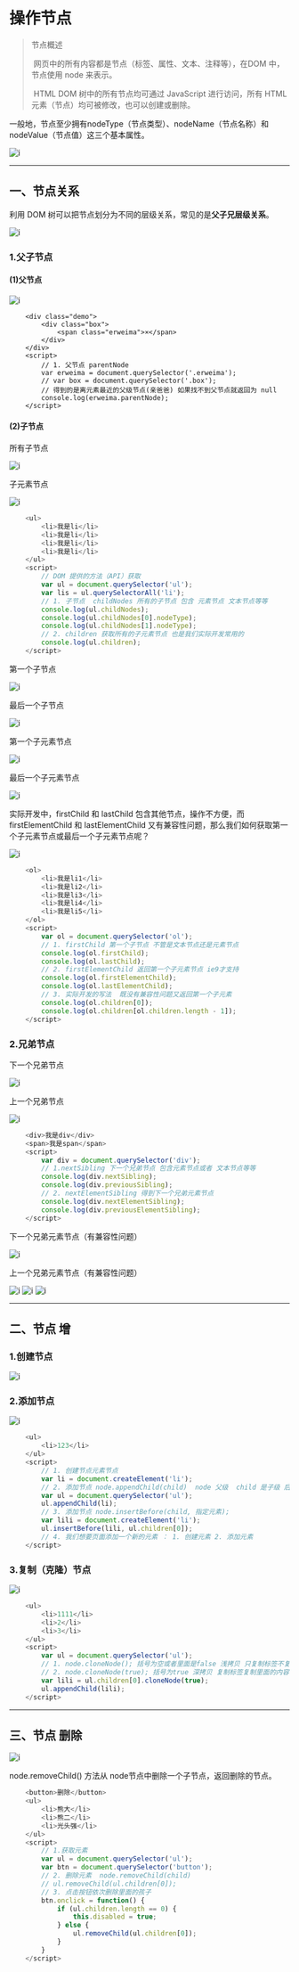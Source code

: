 # 操作节点

> 节点概述
> 
> ​ 网页中的所有内容都是节点（标签、属性、文本、注释等），在DOM 中，节点使用 node 来表示。
> 
> ​ HTML DOM 树中的所有节点均可通过 JavaScript 进行访问，所有 HTML 元素（节点）均可被修改，也可以创建或删除。

一般地，节点至少拥有nodeType（节点类型）、nodeName（节点名称）和nodeValue（节点值）这三个基本属性。

![i](img/节点类型.png)

---

## 一、节点关系

利用 DOM 树可以把节点划分为不同的层级关系，常见的是**父子兄层级关系**。

![i](img/DOM树.png)

### 1.父子节点

#### (1)父节点

![i](img/父节点%20(1).png)

        <div class="demo">
            <div class="box">
                <span class="erweima">×</span>
            </div>
        </div>
        <script>
            // 1. 父节点 parentNode
            var erweima = document.querySelector('.erweima');
            // var box = document.querySelector('.box');
            // 得到的是离元素最近的父级节点(亲爸爸) 如果找不到父节点就返回为 null
            console.log(erweima.parentNode);
        </script>

#### (2)子节点

所有子节点

![i](img/父节点%20(2).png)

子元素节点

![i](img/父节点%20(3).png)

```js
    <ul>
        <li>我是li</li>
        <li>我是li</li>
        <li>我是li</li>
        <li>我是li</li>
    </ul>
    <script>
        // DOM 提供的方法（API）获取
        var ul = document.querySelector('ul');
        var lis = ul.querySelectorAll('li');
        // 1. 子节点  childNodes 所有的子节点 包含 元素节点 文本节点等等
        console.log(ul.childNodes);
        console.log(ul.childNodes[0].nodeType);
        console.log(ul.childNodes[1].nodeType);
        // 2. children 获取所有的子元素节点 也是我们实际开发常用的
        console.log(ul.children);
    </script>
```

第一个子节点

![i](img/父节点%20(4).png)

最后一个子节点

![i](img/父节点%20(5).png)

第一个子元素节点

![i](img/父节点%20(6).png)

最后一个子元素节点

![i](img/父节点%20(7).png)

实际开发中，firstChild 和 lastChild 包含其他节点，操作不方便，而 firstElementChild 和 lastElementChild 又有兼容性问题，那么我们如何获取第一个子元素节点或最后一个子元素节点呢？

![i](img/父节点(8).png)

```js
    <ol>
        <li>我是li1</li>
        <li>我是li2</li>
        <li>我是li3</li>
        <li>我是li4</li>
        <li>我是li5</li>
    </ol>
    <script>
        var ol = document.querySelector('ol');
        // 1. firstChild 第一个子节点 不管是文本节点还是元素节点
        console.log(ol.firstChild);
        console.log(ol.lastChild);
        // 2. firstElementChild 返回第一个子元素节点 ie9才支持
        console.log(ol.firstElementChild);
        console.log(ol.lastElementChild);
        // 3. 实际开发的写法  既没有兼容性问题又返回第一个子元素
        console.log(ol.children[0]);
        console.log(ol.children[ol.children.length - 1]);
    </script>
```

### 2.兄弟节点

下一个兄弟节点

![i](img/兄弟节点%20(1).png)

上一个兄弟节点

![i](img/兄弟节点%20(2).png)

```js
    <div>我是div</div>
    <span>我是span</span>
    <script>
        var div = document.querySelector('div');
        // 1.nextSibling 下一个兄弟节点 包含元素节点或者 文本节点等等
        console.log(div.nextSibling);
        console.log(div.previousSibling);
        // 2. nextElementSibling 得到下一个兄弟元素节点
        console.log(div.nextElementSibling);
        console.log(div.previousElementSibling);
    </script>
```

下一个兄弟元素节点（有兼容性问题）

![i](img/兄弟节点%20(3).png)

上一个兄弟元素节点（有兼容性问题）

![i](img/兄弟节点%20(4).png)
![i](img/兄弟节点%20(5).png)
![i](img/兄弟节点%20(6).png)

---

## 二、节点   增

### 1.创建节点

![i](img/创建节点.png)

### 2.添加节点

![i](img/添加节点.png)

```js
    <ul>
        <li>123</li>
    </ul>
    <script>
        // 1. 创建节点元素节点
        var li = document.createElement('li');
        // 2. 添加节点 node.appendChild(child)  node 父级  child 是子级 后面追加元素
        var ul = document.querySelector('ul');
        ul.appendChild(li);
        // 3. 添加节点 node.insertBefore(child, 指定元素);
        var lili = document.createElement('li');
        ul.insertBefore(lili, ul.children[0]);
        // 4. 我们想要页面添加一个新的元素 ： 1. 创建元素 2. 添加元素
    </script>
```

### 3.复制（克隆）节点

![i](img/克隆节点.png)

```js
    <ul>
        <li>1111</li>
        <li>2</li>
        <li>3</li>
    </ul>
    <script>
        var ul = document.querySelector('ul');
        // 1. node.cloneNode(); 括号为空或者里面是false 浅拷贝 只复制标签不复制里面的内容
        // 2. node.cloneNode(true); 括号为true 深拷贝 复制标签复制里面的内容
        var lili = ul.children[0].cloneNode(true);
        ul.appendChild(lili);
    </script>
```

---

## 三、节点 删除

![i](img/删除节点.png)

node.removeChild() 方法从 node节点中删除一个子节点，返回删除的节点。

```js
    <button>删除</button>
    <ul>
        <li>熊大</li>
        <li>熊二</li>
        <li>光头强</li>
    </ul>
    <script>
        // 1.获取元素
        var ul = document.querySelector('ul');
        var btn = document.querySelector('button');
        // 2. 删除元素  node.removeChild(child)
        // ul.removeChild(ul.children[0]);
        // 3. 点击按钮依次删除里面的孩子
        btn.onclick = function() {
            if (ul.children.length == 0) {
                this.disabled = true;
            } else {
                ul.removeChild(ul.children[0]);
            }
        }
    </script>
```
